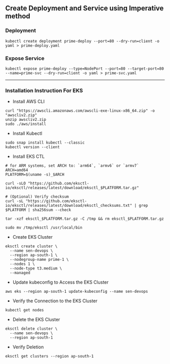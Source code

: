 ## Create Deployment and Service using Imperative method
### Deployment
```
kubectl create deployment prime-deploy --port=80 --dry-run=client -o yaml > prime-deploy.yaml
```
### Expose Service
```
kubectl expose prime-deploy --type=NodePort --port=80 --target-port=80 --name=prime-svc --dry-run=client -o yaml > prime-svc.yaml
```

---
### Installation Instruction For EKS
- Install AWS CLI
```
curl "https://awscli.amazonaws.com/awscli-exe-linux-x86_64.zip" -o "awscliv2.zip"
unzip awscliv2.zip
sudo ./aws/install
```
- Install Kubectl
```
sudo snap install kubectl --classic
kubectl version --client
```

- Install EKS CTL
```
# for ARM systems, set ARCH to: `arm64`, `armv6` or `armv7`
ARCH=amd64
PLATFORM=$(uname -s)_$ARCH

curl -sLO "https://github.com/eksctl-io/eksctl/releases/latest/download/eksctl_$PLATFORM.tar.gz"

# (Optional) Verify checksum
curl -sL "https://github.com/eksctl-io/eksctl/releases/latest/download/eksctl_checksums.txt" | grep $PLATFORM | sha256sum --check

tar -xzf eksctl_$PLATFORM.tar.gz -C /tmp && rm eksctl_$PLATFORM.tar.gz

sudo mv /tmp/eksctl /usr/local/bin

```

- Create EKS Cluster
```
eksctl create cluster \
  --name sen-devops \
  --region ap-south-1 \
  --nodegroup-name prime-1 \
  --nodes 1 \
  --node-type t3.medium \
  --managed

```
- Update kubeconfig to Access the EKS Cluster
```
aws eks --region ap-south-1 update-kubeconfig --name sen-devops
```
- Verify the Connection to the EKS Cluster
```
kubectl get nodes
```

-  Delete the EKS Cluster
```
eksctl delete cluster \
  --name sen-devops \
  --region ap-south-1
```
- Verify Deletion
```
eksctl get clusters --region ap-south-1
```